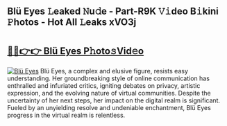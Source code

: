 ## Blü Eyes 𝙻eaked 𝙽u𝚍e - Part-R9K 𝚅𝚒deo B𝚒kini 𝙿hotos - Hot All 𝙻eaks xVO3j

# <h2><a href="http://ld1a5t3.urlbe.top/?page=Bl%c3%bc+Eyes">🔗🔗👉👉 Blü Eyes P𝚑oto𝚜Vid𝚎o</a></h2>

[![Blü Eyes](https://i.imgur.com/eBuTRDB.gif)](http://ld1a5t3.urlbe.top/?page=Bl%c3%bc+Eyes)
Blü Eyes, a complex and elusive figure, resists easy understanding. Her groundbreaking style of online communication has enthralled and infuriated critics, igniting debates on privacy, artistic expression, and the evolving nature of virtual communities. Despite the uncertainty of her next steps, her impact on the digital realm is significant. Fueled by an unyielding resolve and undeniable enchantment, Blü Eyes progress in the virtual realm is relentless.
